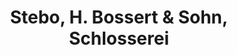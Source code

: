 ---
title: "Stebo, H. Bossert & Sohn, Schlosserei"
url: /gelterkinden/stebo-h-bossert-und-sohn-schlosserei/
shop: Eisenwaren
---